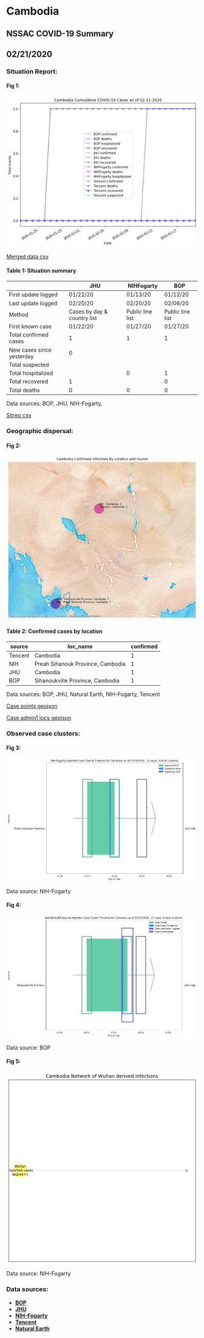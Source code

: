 # Cambodia
## NSSAC COVID-19 Summary
## 02/21/2020



### Situation Report:
#### Fig 1:
![Cambodia cases](../merged_histories/Cambodia_merged_histories.png)

[Merged data csv](https://github.com/SchlittDataSci/SchlittDataSci.github.io/blob/master/data/tables/Cambodia_merged_daily.csv)

#### Table 1: Situation summary


|                           | JHU                         | NIHFogarty       | BOP              |
|---------------------------|-----------------------------|------------------|------------------|
| First update logged       | 01/22/20                    | 01/13/20         | 01/12/20         |
| Last update logged        | 02/20/20                    | 02/20/20         | 02/06/20         |
| Method                    | Cases by day & country list | Public line list | Public line list |
| First known case          | 01/22/20                    | 01/27/20         | 01/27/20         |
| Total confirmed cases     | 1                           | 1                | 1                |
| New cases since yesterday | 0                           |                  |                  |
| Total suspected           |                             |                  |                  |
| Total hospitalized        |                             | 0                | 1                |
| Total recovered           | 1                           |                  | 0                |
| Total deaths              | 0                           | 0                | 0                |

Data sources: BOP, JHU, NIH-Fogarty, 


[Sitrep csv](https://github.com/SchlittDataSci/SchlittDataSci.github.io/blob/master/data/tables/Cambodia_sitrep.csv)

### Geographic dispersal:
#### Fig 2:
![Cambodia mapped](../case_locs/Cambodia_case_locs.png)

#### Table 2: Confirmed cases by location


| source   | loc_name                          |   confirmed |
|----------|-----------------------------------|-------------|
| Tencent  | Cambodia                          |           1 |
| NIH      | Preah Sihanouk Province, Cambodia |           1 |
| JHU      | Cambodia                          |           1 |
| BOP      | Sihanoukville Province, Cambodia  |           1 |

Data sources: BOP, JHU, Natural Earth, NIH-Fogarty, Tencent


[Case points geojson](https://github.com/SchlittDataSci/SchlittDataSci.github.io/blob/master/data/shapes/Cambodia_case_locs.geojson)

[Case admin1 locs geojson](https://github.com/SchlittDataSci/SchlittDataSci.github.io/blob/master/data/shapes/Cambodia_admin1_locs.geojson)

### Observed case clusters:
#### Fig 3:
![Cambodia cases](../cluster_analysis/Cambodia_imported_cases_NIHFogarty.png)



Data source: NIH-Fogarty


#### Fig 4:
![Cambodia cases](../cluster_analysis/Cambodia_imported_cases_BOP.png)



Data source: BOP


#### Fig 5:
![Cambodia network](../autochthonous_networks/Cambodia_network.png)



Data source: NIH-Fogarty


### Data sources:
* **[BOP](https://github.com/beoutbreakprepared/nCoV2019)**
* **[JHU](https://github.com/CSSEGISandData/COVID-19)** 
* **[NIH-Fogarty](https://docs.google.com/spreadsheets/d/1jS24DjSPVWa4iuxuD4OAXrE3QeI8c9BC1hSlqr-NMiU/edit#gid=1187587451)** 
* **[Tencent](https://news.qq.com/zt2020/page/feiyan.htm)**
* **[Natural Earth](https://www.naturalearthdata.com/forums/forum/natural-earth-map-data/cultural-vectors/admin-1-states-provinces-and-their-boundaries/)**

<!-- Global site tag (gtag.js) - Google Analytics -->
<script async src="https://www.googletagmanager.com/gtag/js?id=UA-158816269-1"></script>
<script>
  window.dataLayer = window.dataLayer || [];
  function gtag(){dataLayer.push(arguments);}
  gtag('js', new Date());

  gtag('config', 'UA-158816269-1');
</script>